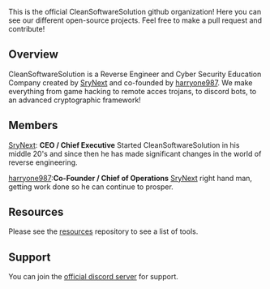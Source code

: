 This is the official CleanSoftwareSolution github organization! Here you can see our different open-source projects. Feel free to make a pull request and contribute!

## Overview
CleanSoftwareSolution is a Reverse Engineer and Cyber Security Education Company created by [SryNext](https://github.com/SryNext) and co-founded by [harryone987](https://github.com/harryone987). We make everything from game hacking to remote acces trojans, to discord bots, to an advanced cryptographic framework!

## Members
[SryNext](https://github.com/SryNext): 
**CEO / Chief Executive** 
Started CleanSoftwareSolution in his middle 20's and since then he has made significant changes in the world of reverse engineering.

[harryone987](https://github.com/harryone987):**Co-Founder / Chief of Operations** [SryNext](https://github.com/SryNext) right hand man, getting work done so he can continue to prosper.

## Resources
Please see the [resources](https://github.com/orgs/CleanSoftwareSolution/repositories) repository to see a list of tools.

## Support
You can join the [official discord server](https://discord.gg/3XGGSecfbR) for support.
